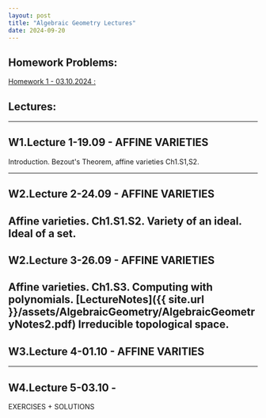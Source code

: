 ```yaml
---
layout: post
title: "Algebraic Geometry Lectures"
date: 2024-09-20
---
```


## Homework Problems:
[Homework 1 - 03.10.2024 :](https://www.overleaf.com/read/vmgvbfgzhfbr#9b0adc)

##   Lectures:
---------------------
## W1.Lecture 1-19.09 - AFFINE VARIETIES
Introduction. Bezout's Theorem, affine varieties Ch1.S1,S2.

---------------------
## W2.Lecture 2-24.09 - AFFINE VARIETIES
Affine varieties. Ch1.S1.S2.
Variety of an ideal. Ideal of a set.
---------------------
## W2.Lecture 3-26.09 - AFFINE VARIETIES
Affine varieties. Ch1.S3.
Computing with polynomials. 
[LectureNotes]({{ site.url }}/assets/AlgebraicGeometry/AlgebraicGeometryNotes2.pdf)
Irreducible topological space.
---------------------
## W3.Lecture 4-01.10 - AFFINE VARITIES
---------------------
## W4.Lecture 5-03.10 - 
EXERCISES + SOLUTIONS